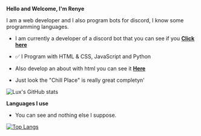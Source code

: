 </html>
<b><p class="anchor">Hello and Welcome, I'm Renye</p></b>

</body

<p class="center">I am a web developer and I also program bots for discord, I know some programming languages.</p>

- I am currently a developer of a discord bot that you can see if you **[Click here](https://bit.ly/KayshiInvite)**

- ✅ I Program with HTML & CSS, JavaScript and Python

- Also develop an about with html you can see it **[Here](https://renye.com/)**

- Just look the "Chill Place" is really great completyn'

![Lux's GitHub stats](https://github-readme-stats.vercel.app/api?username=rennyelux&theme=tokyonight&show_icons=true)

<b><p class="anchor">Languages I use</p></b>

- You can see and nothing else I suppose.

[![Top Langs](https://github-readme-stats.vercel.app/api/top-langs/?username=rennyelux&theme=tokyonight&layout=compact)](https://github.com/anuraghazra/github-readme-stats)

  
  </html>


